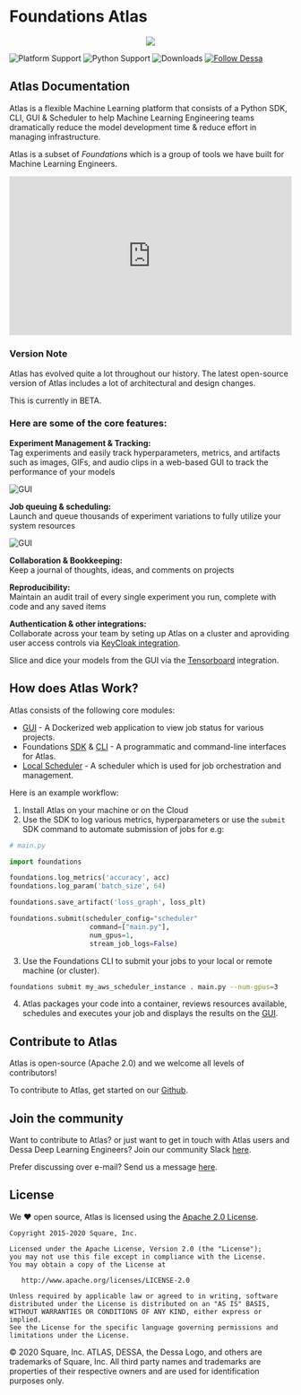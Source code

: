 # Foundations Atlas

<p align="center">
  <img src="assets/images/dessa-square-logo.png">
</p>

![Platform Support](https://img.shields.io/badge/Platforms-osx%20%7C%20linux%20%7C%20windows-lightgrey "platform")
![Python Support](https://img.shields.io/badge/Python-%3E3.6-brightgreen "python")
![Downloads](https://img.shields.io/badge/Downloads-1000+-brightgreen "downloads")
[![Follow Dessa](https://img.shields.io/twitter/follow/dessa?label=Follow%20Dessa&style=social)](https://twitter.com/dessa)

## Atlas Documentation 

Atlas is a flexible Machine Learning platform that consists of a Python SDK, CLI, GUI & Scheduler to help Machine Learning Engineering teams dramatically reduce the model development time & reduce effort in managing infrastructure.

Atlas is a subset of *Foundations* which is a group of tools we have built for Machine Learning Engineers. 

<div style="position: relative; padding-bottom: 56.25%; height: 0; overflow: hidden; max-width: 100%; height: auto;">
  <iframe src="https://www.youtube.com/embed/YnwtO48UYAU?start=2" frameborder="0" allowfullscreen style="position: absolute; top: 0; left: 0; width: 100%; height: 100%;"></iframe>
</div>

### Version Note
Atlas has evolved quite a lot throughout our history. The latest open-source version of Atlas includes a lot of architectural and design changes. 

This is currently in BETA. 

### Here are some of the core features:

**Experiment Management & Tracking:**
<br>Tag experiments and easily track hyperparameters, metrics, and artifacts such as images, GIFs, and audio clips in a web-based GUI to track the performance of your models

![GUI](https://static.wixstatic.com/media/29a4f1_c8d1a4f9ab1941ab9ade5e934cf8b149~mv2.png/v1/fill/w_1440,h_1024/tumour.png "Artifact GUI")

**Job queuing & scheduling:** <br>Launch and queue thousands of experiment variations to fully utilize your system resources

![GUI](https://static.wixstatic.com/media/29a4f1_ffb0c04ef79843e79dbf2b1fa33a70c4~mv2.png/v1/fill/w_1440,h_1024/Time%20series%20forecast.png "GUI")

**Collaboration & Bookkeeping:** <br>Keep a journal of thoughts, ideas, and comments on projects

**Reproducibility:** <br>
Maintain an audit trail of every single experiment you run, complete with code and any saved items

**Authentication & other integrations:** <br>
Collaborate across your team by seting up Atlas on a cluster and aproviding user access controls via [KeyCloak integration](atlas-modes/authentication.md).

Slice and dice your models from the GUI via the [Tensorboard](gui.md) integration.

## How does Atlas Work?
Atlas consists of the following core modules:

* [GUI](gui.md) - A Dockerized web application to view job status for various projects.  
* Foundations [SDK](sdk-reference/SDK.md) & [CLI](cli.md) - A programmatic and command-line interfaces for Atlas.
* [Local Scheduler](atlas-modes/scheduling.md) - A scheduler which is used for job orchestration and management.

Here is an example workflow: 

1. Install Atlas on your machine or on the Cloud 
2. Use the SDK to log various metrics, hyperparameters or use the `submit` SDK command to automate submission of jobs for e.g:
```python
# main.py

import foundations 

foundations.log_metrics('accuracy', acc)
foundations.log_param('batch_size', 64)

foundations.save_artifact('loss_graph', loss_plt)

foundations.submit(scheduler_config="scheduler"
                    command=["main.py"],
                    num_gpus=1,
                    stream_job_logs=False)
```
3. Use the Foundations CLI to submit your jobs to your local or remote machine (or cluster).
```bash
foundations submit my_aws_scheduler_instance . main.py --num-gpus=3
```
4. Atlas packages your code into a container, reviews resources available, schedules and executes your job and displays the results on the [GUI](gui.md).  

## Contribute to Atlas
Atlas is open-source (Apache 2.0) and we welcome all levels of contributors!

To contribute to Atlas, get started on our [Github](www.github.com/dessa-research/atlas).

## Join the community 

Want to contribute to Atlas? or just want to get in touch with Atlas users and Dessa Deep Learning Engineers? Join our community Slack [here](https://join.slack.com/t/dessa-community/shared_invite/enQtNzY5ODkxOTc3OTkwLTk4MTg5NmNkOTQ5OWVjNjk2YzY0OWJlNDkwNDlhY2NmNTQzNmRmYjkxNzc2N2JiOTYxZGVkMmFiMjRhYThiYzM). 

Prefer discussing over e-mail? Send us a message [here](https://dessa.com/contact/).

## License

We ❤️ open source, Atlas is licensed using the [Apache 2.0 License](../../../LICENSE.txt). 

```
Copyright 2015-2020 Square, Inc.

Licensed under the Apache License, Version 2.0 (the "License");
you may not use this file except in compliance with the License.
You may obtain a copy of the License at

   http://www.apache.org/licenses/LICENSE-2.0

Unless required by applicable law or agreed to in writing, software
distributed under the License is distributed on an "AS IS" BASIS,
WITHOUT WARRANTIES OR CONDITIONS OF ANY KIND, either express or implied.
See the License for the specific language governing permissions and
limitations under the License.
```

© 2020 Square, Inc. ATLAS, DESSA, the Dessa Logo, and others are trademarks of Square, Inc. All third party names and trademarks are properties of their respective owners and are used for identification purposes only.